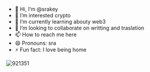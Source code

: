 - 👋 Hi, I’m @srakey
- 👀 I’m interested crypto 
- 🌱 I’m currently learning abouty web3
- 💞️ I’m looking to collaborate on writting and traslation
- 📫 How to reach me here
- 😄 Pronouns: sra
- ⚡ Fun fact: I love being home

<!---
srakey/srakey is a ✨ special ✨ repository because its `README.md` (this file) appears on your GitHub profile.
You can click the Preview link to take a look at your changes.
--->
![921351](https://github.com/user-attachments/assets/d707aa5f-d49b-4f33-8e71-2c6e2bc45d1c)
